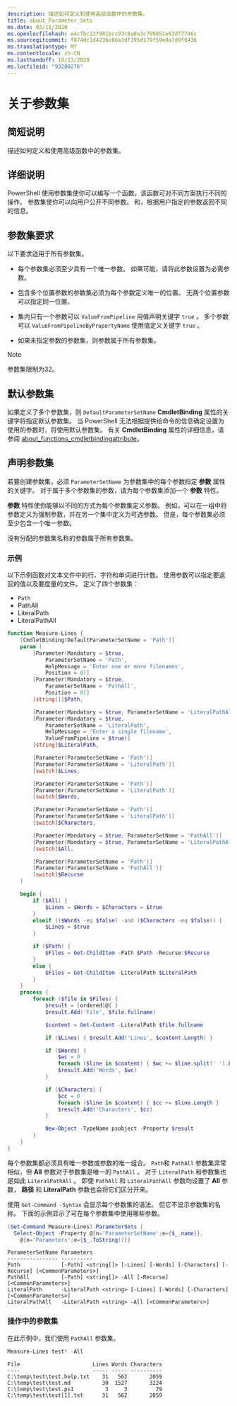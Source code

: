```yaml
---
description: 描述如何定义和使用高级函数中的参数集。
title: about_Parameter_Sets
ms.date: 02/11/2020
ms.openlocfilehash: e4cfbc13f981bcc93c8a0a3c799851e83df7746c
ms.sourcegitcommit: f874dc1d4236e06a3df195d179f59e0a7d9f8436
ms.translationtype: MT
ms.contentlocale: zh-CN
ms.lasthandoff: 10/13/2020
ms.locfileid: "93200276"
---
```

# <a name="about-parameter-sets"></a>关于参数集

## <a name="short-description"></a>简短说明
描述如何定义和使用高级函数中的参数集。

## <a name="long-description"></a>详细说明

PowerShell 使用参数集使你可以编写一个函数，该函数可对不同方案执行不同的操作。 参数集使你可以向用户公开不同参数。 和，根据用户指定的参数返回不同的信息。

## <a name="parameter-set-requirements"></a>参数集要求

以下要求适用于所有参数集。

- 每个参数集必须至少具有一个唯一参数。 如果可能，请将此参数设置为必需参数。

- 包含多个位置参数的参数集必须为每个参数定义唯一的位置。 无两个位置参数可以指定同一位置。

- 集内只有一个参数可以 `ValueFromPipeline` 用值声明关键字 `true` 。 多个参数可以 `ValueFromPipelineByPropertyName` 使用值定义关键字 `true` 。

- 如果未指定参数的参数集，则参数属于所有参数集。

> [!NOTE]
> 参数集限制为32。

## <a name="default-parameter-sets"></a>默认参数集

如果定义了多个参数集，则 `DefaultParameterSetName` **CmdletBinding** 属性的关键字将指定默认参数集。
当 PowerShell 无法根据提供给命令的信息确定设置为使用的参数时，将使用默认参数集。 有关 **CmdletBinding** 属性的详细信息，请参阅 [about_functions_cmdletbindingattribute](about_functions_cmdletbindingattribute.md)。

## <a name="declaring-parameter-sets"></a>声明参数集

若要创建参数集，必须 `ParameterSetName` 为参数集中的每个参数指定 **参数** 属性的关键字。 对于属于多个参数集的参数，请为每个参数集添加一个 **参数** 特性。

**参数** 特性使你能够以不同的方式为每个参数集定义参数。 例如，可以在一组中将参数定义为强制参数，并在另一个集中定义为可选参数。 但是，每个参数集必须至少包含一个唯一参数。

没有分配的参数集名称的参数属于所有参数集。

### <a name="example"></a>示例

以下示例函数对文本文件中的行、字符和单词进行计数。 使用参数可以指定要返回的值以及要度量的文件。 定义了四个参数集：

- `Path`
- PathAll
- LiteralPath
- LiteralPathAll

```powershell
function Measure-Lines {
    [CmdletBinding(DefaultParameterSetName = 'Path')]
    param (
        [Parameter(Mandatory = $true,
            ParameterSetName = 'Path',
            HelpMessage = 'Enter one or more filenames',
            Position = 0)]
        [Parameter(Mandatory = $true,
            ParameterSetName = 'PathAll',
            Position = 0)]
        [string[]]$Path,

        [Parameter(Mandatory = $true, ParameterSetName = 'LiteralPathAll')]
        [Parameter(Mandatory = $true,
            ParameterSetName = 'LiteralPath',
            HelpMessage = 'Enter a single filename',
            ValueFromPipeline = $true)]
        [string]$LiteralPath,

        [Parameter(ParameterSetName = 'Path')]
        [Parameter(ParameterSetName = 'LiteralPath')]
        [switch]$Lines,

        [Parameter(ParameterSetName = 'Path')]
        [Parameter(ParameterSetName = 'LiteralPath')]
        [switch]$Words,

        [Parameter(ParameterSetName = 'Path')]
        [Parameter(ParameterSetName = 'LiteralPath')]
        [switch]$Characters,

        [Parameter(Mandatory = $true, ParameterSetName = 'PathAll')]
        [Parameter(Mandatory = $true, ParameterSetName = 'LiteralPathAll')]
        [switch]$All,

        [Parameter(ParameterSetName = 'Path')]
        [Parameter(ParameterSetName = 'PathAll')]
        [switch]$Recurse
    )

    begin {
        if ($All) {
            $Lines = $Words = $Characters = $true
        }
        elseif (($Words -eq $false) -and ($Characters -eq $false)) {
            $Lines = $true
        }

        if ($Path) {
            $Files = Get-ChildItem -Path $Path -Recurse:$Recurse
        }
        else {
            $Files = Get-ChildItem -LiteralPath $LiteralPath
        }
    }
    process {
        foreach ($file in $Files) {
            $result = [ordered]@{ }
            $result.Add('File', $file.fullname)

            $content = Get-Content -LiteralPath $file.fullname

            if ($Lines) { $result.Add('Lines', $content.Length) }

            if ($Words) {
                $wc = 0
                foreach ($line in $content) { $wc += $line.split(' ').Length }
                $result.Add('Words', $wc)
            }

            if ($Characters) {
                $cc = 0
                foreach ($line in $content) { $cc += $line.Length }
                $result.Add('Characters', $cc)
            }

            New-Object -TypeName psobject -Property $result
        }
    }
}
```

每个参数集都必须具有唯一参数或参数的唯一组合。 `Path`和 `PathAll` 参数集非常相似，但 **All** 参数对于参数集是唯一的 `PathAll` 。 对于 `LiteralPath` 和参数集也是如此 `LiteralPathAll` 。 即使 `PathAll` 和 `LiteralPathAll` 参数均设置了 **All** 参数， **路径** 和 **LiteralPath** 参数也会将它们区分开来。

使用 `Get-Command -Syntax` 会显示每个参数集的语法。 但它不显示参数集的名称。 下面的示例显示了可在每个参数集中使用哪些参数。

```powershell
(Get-Command Measure-Lines).ParameterSets |
  Select-Object -Property @{n='ParameterSetName';e={$_.name}},
    @{n='Parameters';e={$_.ToString()}}
```

```Output
ParameterSetName Parameters
---------------- ----------
Path             [-Path] <string[]> [-Lines] [-Words] [-Characters] [-Recurse] [<CommonParameters>]
PathAll          [-Path] <string[]> -All [-Recurse] [<CommonParameters>]
LiteralPath      -LiteralPath <string> [-Lines] [-Words] [-Characters] [<CommonParameters>]
LiteralPathAll   -LiteralPath <string> -All [<CommonParameters>]
```

### <a name="parameter-sets-in-action"></a>操作中的参数集

在此示例中，我们使用 `PathAll` 参数集。

```powershell
Measure-Lines test* -All
```

```Output
File                       Lines Words Characters
----                       ----- ----- ----------
C:\temp\test\test.help.txt    31   562       2059
C:\temp\test\test.md          30  1527       3224
C:\temp\test\test.ps1          3     3         79
C:\temp\test\test[1].txt      31   562       2059
```
